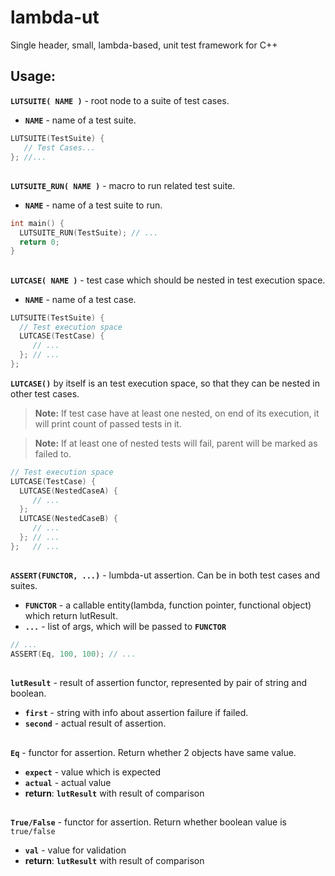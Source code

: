 # lambda-ut

Single header, small, lambda-based, unit test framework for C++

## Usage:

**`LUTSUITE( NAME )`** - root node to a suite of test cases.
* **`NAME`** - name of a test suite.
```cpp
LUTSUITE(TestSuite) {
   // Test Cases...
}; //...
```
##

**`LUTSUITE_RUN( NAME )`** - macro to run related test suite.
* **`NAME`** - name of a test suite to run.
```cpp
int main() {
  LUTSUITE_RUN(TestSuite); // ...
  return 0;
}
```
##

**`LUTCASE( NAME )`** - test case which should be nested in test execution space.
* **`NAME`** - name of a test case.
```cpp
LUTSUITE(TestSuite) {
  // Test execution space
  LUTCASE(TestCase) {
     // ...
  }; // ...
};
```
**`LUTCASE()`** by itself is an test execution space, so that they can be nested in other test cases. 
> **Note:** If test case have at least one nested, on end of its execution, it will print count of passed tests in it.

> **Note:** If at least one of nested tests will fail, parent will be marked as failed to.
```cpp
// Test execution space
LUTCASE(TestCase) {
  LUTCASE(NestedCaseA) {
     // ...
  };
  LUTCASE(NestedCaseB) {
     // ...
  }; // ...
};   // ...
```
##

**`ASSERT(FUNCTOR, ...)`** - lumbda-ut assertion. Can be in both test cases and suites.
* **`FUNCTOR`** - a callable entity(lambda, function pointer, functional object) which return lutResult.
* **`...`** - list of args, which will be passed to **`FUNCTOR`**
```cpp
// ...
ASSERT(Eq, 100, 100); // ...
```
##

**`lutResult`** - result of assertion functor, represented by pair of string and boolean.
* **`first`**  - string with info about assertion failure if failed.
* **`second`** - actual result of assertion.
##

**`Eq`** - functor for assertion. Return whether 2 objects have same value.
* **`expect`** - value which is expected
* **`actual`** - actual value
* **return**: **`lutResult`** with result of comparison
##

**`True/False`** - functor for assertion. Return whether boolean value is `true/false`
* **`val`** - value for validation
* **return**: **`lutResult`** with result of comparison
##
